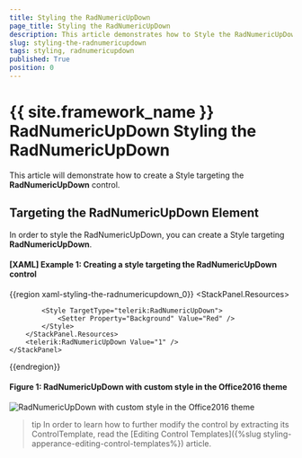 ```yaml
---
title: Styling the RadNumericUpDown
page_title: Styling the RadNumericUpDown
description: This article demonstrates how to Style the RadNumericUpDown control. 
slug: styling-the-radnumericupdown
tags: styling, radnumericupdown
published: True
position: 0
---
```


# {{ site.framework_name }} RadNumericUpDown Styling the RadNumericUpDown

This article will demonstrate how to create a Style targeting the __RadNumericUpDown__ control.

## Targeting the RadNumericUpDown Element

In order to style the RadNumericUpDown, you can create a Style targeting __RadNumericUpDown__.

#### __[XAML] Example 1: Creating a style targeting the RadNumericUpDown control__

{{region xaml-styling-the-radnumericupdown_0}}
	<StackPanel>
        <StackPanel.Resources>
            <!-- If you are using the NoXaml binaries, you should base the style on the default one like so:-->
            <!--<Style TargetType="telerik:RadNumericUpDown" BasedOn="{StaticResource RadNumericUpDownStyle}">-->

            <Style TargetType="telerik:RadNumericUpDown">
                <Setter Property="Background" Value="Red" />
            </Style>
        </StackPanel.Resources>
        <telerik:RadNumericUpDown Value="1" />
    </StackPanel>
{{endregion}}

#### __Figure 1: RadNumericUpDown with custom style in the Office2016 theme__
![RadNumericUpDown with custom style in the Office2016 theme](images/RadNumericUpDown_Styling_The_Control.png)

>tip In order to learn how to further modify the control by extracting its ControlTemplate, read the [Editing Control Templates]({%slug styling-apperance-editing-control-templates%}) article.
